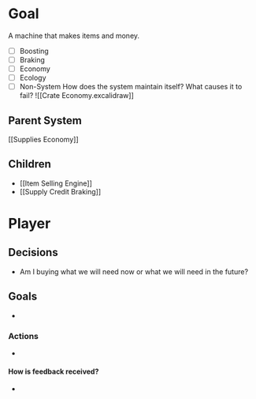 # Goal
A machine that makes items and money.
- [ ] Boosting
- [ ] Braking
- [ ] Economy
- [ ] Ecology
- [ ] Non-System
How does the system maintain itself? What causes it to fail?
![[Crate Economy.excalidraw]]

## Parent System
[[Supplies Economy]]
## Children
- [[Item Selling Engine]]
- [[Supply Credit Braking]]
# Player
## Decisions
- Am I buying what we will need now or what we will need in the future?
## Goals
- 
### Actions
- 
#### How is feedback received?
- 
